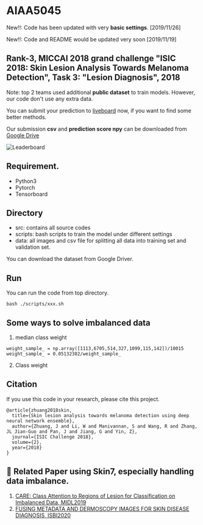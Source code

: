 # AIAA5045

New!!: Code has been updated with very **basic settings**. [2019/11/26]

New!!: Code and README would be updated very soon [2019/11/19]

## Rank-3, MICCAI 2018 grand challenge "ISIC 2018: Skin Lesion Analysis Towards Melanoma Detection", Task 3: "Lesion Diagnosis", 2018

Note:  top 2 teams used additional **public dataset** to train models. However, our code don't use any extra data. 

You can submit your prediction to [liveboard](https://challenge2018.isic-archive.com/leaderboards/) now, if you want to find some better methods.

Our submission **csv** and **prediction score npy** can be downloaded from  [Google Drive](https://drive.google.com/drive/folders/14YAAAD5DQPep0VDpBBsKuksJ2iIbs-bz?usp=sharing)

![Leaderboard](./Leaderboard.png)

## Requirement.

* Python3
* Pytorch
* Tensorboard

## Directory

* src: contains all source codes
* scripts: bash scripts to train the model under different settings
* data: all images and csv file for splitting all data into training set and validation set.

You can download the dataset from Google Driver. 

## Run

You can run the code from top directory. 

```
bash ./scripts/xxx.sh
```

## Some ways to solve imbalanced data

1. median class weight
```
weight_sample_ = np.array([1113,6705,514,327,1099,115,142])/10015
weight_sample_ = 0.05132302/weight_sample_
```

2. Class weight



## Citation

If you use this code in your research, please cite this project.

```
@article{zhuang2018skin,
  title={Skin lesion analysis towards melanoma detection using deep neural network ensemble},
  author={Zhuang, J and Li, W and Manivannan, S and Wang, R and Zhang, JL Jian-Guo and Pan, J and Jiang, G and Yin, Z},
  journal={ISIC Challenge 2018},
  volume={2},
  year={2018}
}
```



## :watermelon: ​Related Paper using Skin7, especially handling data imbalance.

1. [CARE: Class Attention to Regions of Lesion for Classification on Imbalanced Data, MIDL2019](http://proceedings.mlr.press/v102/zhuang19a/zhuang19a.pdf)
2. [FUSING METADATA AND DERMOSCOPY IMAGES FOR SKIN DISEASE DIAGNOSIS, ISBI2020](https://jiaxinzhuang.github.io/research/metanet/MetaNet.pdf) 


